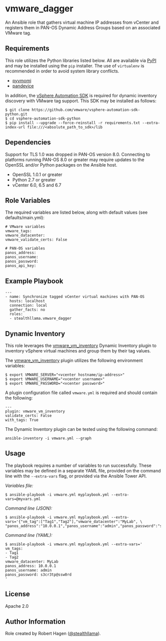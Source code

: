 vmware_dagger
=========
An Ansible role that gathers virtual machine IP addresses from vCenter and registers them in PAN-OS Dynamic Address Groups based on an associated VMware tag.
 
Requirements
------------
This role utilizes the Python libraries listed below.  All are available via [PyPI](https://pypi.org) and may be installed using the `pip` installer.  The use of `virtualenv` is recommended in order to avoid system library conflicts.

- [pyvmomi](https://pypi.org/project/pyvmomi/)
- [pandevice](https://pypi.org/project/pandevice/)

In addition, the [vSphere Automation SDK](https://github.com/vmware/vsphere-automation-sdk-python) is required for dynamic inventory discovery with VMware tag support.  This SDK may be installed as follows:

```
$ git clone https://github.com/vmware/vsphere-automation-sdk-python.git
$ cd vsphere-automation-sdk-python
$ pip install --upgrade --force-reinstall -r requirements.txt --extra-index-url file:///<absolute_path_to_sdk>/lib
```

Dependencies
------------
Support for TLS 1.0 was dropped in PAN-OS version 8.0. Connecting to platforms running PAN-OS 8.0 or greater may require updates to the OpenSSL and/or Python packages on the Ansible host.

- OpenSSL 1.0.1 or greater
- Python 2.7 or greater
- vCenter 6.0, 6.5 and 6.7

Role Variables
--------------
The required variables are listed below, along with default values (see defaults/main.yml):

```
# VMware variables
vmware_tags: 
vmware_datacenter: 
vmware_validate_certs: False

# PAN-OS variables
panos_address:
panos_username: 
panos_password:
panos_api_key:
```

Example Playbook
----------------
```
---
- name: Synchronize tagged vCenter virtual machines with PAN-OS
  hosts: localhost
  connection: local
  gather_facts: no
  roles:
  - stealthllama.vmware_dagger
```

Dynamic Inventory
-----------------
This role leverages the [vmware_vm_inventory](https://docs.ansible.com/ansible/latest/plugins/inventory/vmware_vm_inventory.html) Dynamic Inventory plugin to inventory vSphere virtual machines and group them by their tag values.

The [vmware_vm_inventory](https://docs.ansible.com/ansible/latest/plugins/inventory/vmware_vm_inventory.html) plugin utilizes the following environment variables:

```
$ export VMWARE_SERVER="<vcenter hostname/ip-address>"
$ export VMWARE_USERNAME="<vcenter username>"
$ export VMWARE_PASSWORD="<vcenter password>"
```

A plugin configuration file called `vmware.yml` is required and should contain the following:

```
---
plugin: vmware_vm_inventory
validate_certs: False
with_tags: True
```

The Dynamic Inventory plugin can be tested using the following command:
```
ansible-inventory -i vmware.yml --graph
```

Usage
-----
The playbook requires a number of variables to run successfully. These variables may be defined in a separate YAML file, provided on the command line with the `--extra-vars` flag, or provided via the Ansible Tower API.

*Variables file:*
```
$ ansible-playbook -i vmware.yml myplaybook.yml --extra-vars=@myvars.yml
```

*Command line (JSON):*
```
$ ansible-playbook -i vmware.yml myplaybook.yml --extra-vars='{"vm_tag":["Tag1","Tag2"],"vmware_datacenter":"MyLab", \
"panos_address":"10.0.0.1","panos_username":"admin","panos_password":"s3cr3tp@ssw0rd"}'
```

*Command line (YAML):*
```
$ ansible-playbook -i vmware.yml myplaybook.yml --extra-vars='
vm_tags:
- Tag1
- Tag2
vmware_datacenter: MyLab
panos_address: 10.0.0.1
panos_username: admin
panos_password: s3cr3tp@ssw0rd
'
```

License
-------
Apache 2.0

Author Information
------------------
Role created by Robert Hagen ([@stealthllama](https://github.com/stealthllama)).

